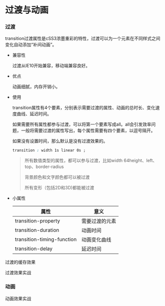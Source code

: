 # 过渡与动画

### 过渡

transition过渡属性是cSS3浓墨重彩的特性，过渡可以为一个元素在不同样式之间变化自动添加“补间动画”。

* 兼容性

  过渡从IE10开始兼容，移动端兼容良好。

* 优点

  动画细腻，内存开销小。

* 使用

  transition属性有4个要素，分别表示需要过渡的属性、动画的总时长、变化速度曲线、延迟时间。

  如果需要所有属性都参与过渡，可以将第一个要素写成all。all会引发效率问题，一般将需要过渡的属性写出，每个属性需要有四个要素，以逗号隔开。
  
  如果没有设置时间，那么默认是没有过渡效果的。

  ```css
  transition : width 1s linear 0s ;
  ```
  
  > 所有数值类型的属性，都可以参与过渡，比如width 64height、left、top、border-radius
  >
  > 背景颜色和文字颜色都可以被过渡
  >
  > 所有变形（包括2D和3D)都能被过渡
  
* 小属性

  | 属性                       | 意义           |
  | -------------------------- | -------------- |
  | transition-property        | 需要过渡的元素 |
  | transition-duration        | 动画时间       |
  | transition-timing-function | 动画变化曲线   |
  | transition-delay           | 延迟时间       |

  

过渡的缓存效果

过渡效果实战

### 动画

动画效果实战